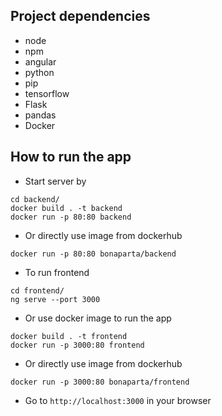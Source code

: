 
## Project dependencies
* node
* npm
* angular
* python
* pip
* tensorflow
* Flask
* pandas
* Docker

## How to run the app
* Start server by
```
cd backend/
docker build . -t backend
docker run -p 80:80 backend
``` 
* Or directly use image from dockerhub
```
docker run -p 80:80 bonaparta/backend
```
*  To run frontend
```
cd frontend/
ng serve --port 3000
```
* Or use docker image to run the app
```
docker build . -t frontend
docker run -p 3000:80 frontend
```
* Or directly use image from dockerhub
```
docker run -p 3000:80 bonaparta/frontend
```

* Go to `http://localhost:3000` in your browser


